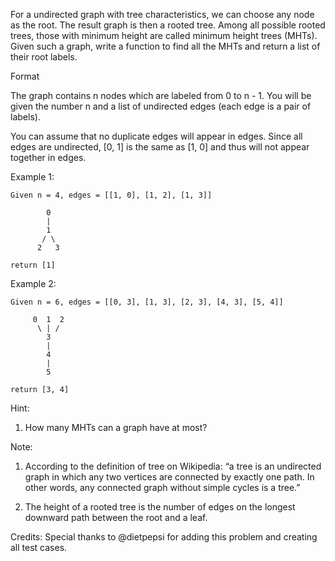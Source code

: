 For a undirected graph with tree characteristics, we can choose any node as the root. The result graph is then a rooted tree. Among all possible rooted trees, those with minimum height are called minimum height trees (MHTs). Given such a graph, write a function to find all the MHTs and return a list of their root labels.

Format

The graph contains n nodes which are labeled from 0 to n - 1. You will be given the number n and a list of undirected edges (each edge is a pair of labels).

You can assume that no duplicate edges will appear in edges. Since all edges are undirected, [0, 1] is the same as [1, 0] and thus will not appear together in edges.

Example 1:

~~~
Given n = 4, edges = [[1, 0], [1, 2], [1, 3]]

        0
        |
        1
       / \
      2   3

return [1]
~~~

Example 2:

~~~
Given n = 6, edges = [[0, 3], [1, 3], [2, 3], [4, 3], [5, 4]]

     0  1  2
      \ | /
        3
        |
        4
        |
        5

return [3, 4]
~~~

Hint:

1. How many MHTs can a graph have at most?

Note:

1. According to the definition of tree on Wikipedia: “a tree is an undirected graph in which any two vertices are connected by exactly one path. In other words, any connected graph without simple cycles is a tree.”

1. The height of a rooted tree is the number of edges on the longest downward path between the root and a leaf.

Credits:
Special thanks to @dietpepsi for adding this problem and creating all test cases.
